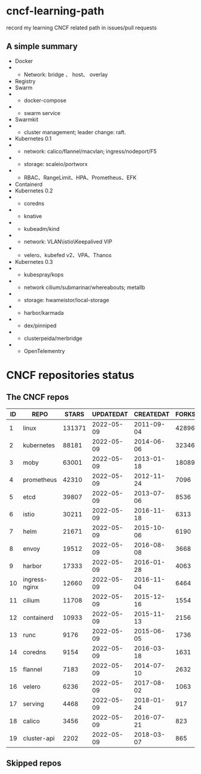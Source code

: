 # cncf-learning-path
record my learning CNCF related path in issues/pull requests

## A simple summary
- Docker
- - Network: bridge 、 host、 overlay
- Registry
- Swarm
- - docker-compose
- - swarm service
- Swarmkit
- - cluster management; leader change: raft.
- Kubernetes 0.1
- - network: calico/flannel/macvlan; ingress/nodeport/F5
- - storage: scaleio/portworx
- - RBAC、RangeLimit、HPA、Prometheus、EFK
- Containerd
- Kubernetes 0.2
- - coredns
- - knative
- - kubeadm/kind
- - network: VLAN\istio\Keepalived VIP
- - velero、kubefed v2、VPA、Thanos
- Kubernetes 0.3
- - kubespray/kops
- - network cilium/submarinar/whereabouts; metallb
- - storage: hwameistor/local-storage
- - harbor/karmada
- - dex/pinniped
- - clusterpeida/merbridge
- - OpenTelementry

# CNCF repositories status
<!--START_SECTION:github_repos-->
## The CNCF repos
| ID |     REPO      | STARS  | UPDATEDAT  | CREATEDAT  | FORKSCOUNT |
|----|---------------|--------|------------|------------|------------|
|  1 | linux         | 131371 | 2022-05-09 | 2011-09-04 |      42896 |
|  2 | kubernetes    |  88181 | 2022-05-09 | 2014-06-06 |      32346 |
|  3 | moby          |  63001 | 2022-05-09 | 2013-01-18 |      18089 |
|  4 | prometheus    |  42310 | 2022-05-09 | 2012-11-24 |       7096 |
|  5 | etcd          |  39807 | 2022-05-09 | 2013-07-06 |       8536 |
|  6 | istio         |  30211 | 2022-05-09 | 2016-11-18 |       6313 |
|  7 | helm          |  21671 | 2022-05-09 | 2015-10-06 |       6190 |
|  8 | envoy         |  19512 | 2022-05-09 | 2016-08-08 |       3668 |
|  9 | harbor        |  17333 | 2022-05-09 | 2016-01-28 |       4063 |
| 10 | ingress-nginx |  12660 | 2022-05-09 | 2016-11-04 |       6464 |
| 11 | cilium        |  11708 | 2022-05-09 | 2015-12-16 |       1554 |
| 12 | containerd    |  10933 | 2022-05-09 | 2015-11-13 |       2156 |
| 13 | runc          |   9176 | 2022-05-09 | 2015-06-05 |       1736 |
| 14 | coredns       |   9154 | 2022-05-09 | 2016-03-18 |       1631 |
| 15 | flannel       |   7183 | 2022-05-09 | 2014-07-10 |       2632 |
| 16 | velero        |   6236 | 2022-05-09 | 2017-08-02 |       1063 |
| 17 | serving       |   4468 | 2022-05-09 | 2018-01-24 |        917 |
| 18 | calico        |   3456 | 2022-05-09 | 2016-07-21 |        823 |
| 19 | cluster-api   |   2202 | 2022-05-09 | 2018-03-07 |        865 |



## Skipped repos
<!--END_SECTION:github_repos-->
